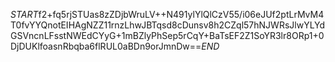 $START$f2+fq5rjSTUas8zZDjbWruLV++N491ylYlQlCzV55/i06eJUf2ptLrMvM4T0fvYYQnotEIHAgNZZ11rnzLhwJBTqsd8cDunsv8h2CZql57hNJWRsJlwYLYdGSVncnLFsstNWEdCYyG+1mBZlyPhSep5rCqY+BaTsEF2Z1SoYR3lr8ORp1+0DjDUKlfoasnRbqba6flRUL0aBDn9orJmnDw==$END$